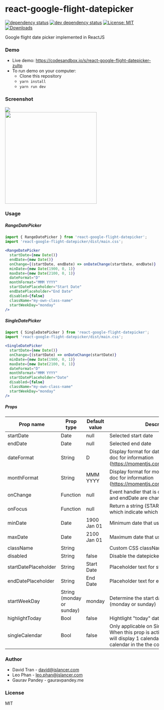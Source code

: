 # react-google-flight-datepicker
[![dependency status][deps-svg]][deps-url]
[![dev dependency status][dev-deps-svg]][dev-deps-url]
[![License: MIT](https://img.shields.io/badge/License-MIT-yellow.svg)](https://opensource.org/licenses/MIT)
[![Downloads][downloads-image]][downloads-url]

Google flight date picker implemented in ReactJS

### Demo
- Live demo: https://codesandbox.io/s/react-google-flight-datepicker-zultp
- To run demo on your computer:
  - Clone this repository
  - `yarn install`
  - `yarn run dev`

### Screenshot
<img src="https://jslancerteam.github.io/react-google-flight-datepicker/desktop.png"/>
<br />
<img src="https://jslancerteam.github.io/react-google-flight-datepicker/mobile.png" width="300">

### Usage

##### RangeDatePicker
```jsx
import { RangeDatePicker } from 'react-google-flight-datepicker';
import 'react-google-flight-datepicker/dist/main.css';

<RangeDatePicker
  startDate={new Date()}
  endDate={new Date()}
  onChange={(startDate, endDate) => onDateChange(startDate, endDate)}
  minDate={new Date(1900, 0, 1)}
  maxDate={new Date(2100, 0, 1)}
  dateFormat="D"
  monthFormat="MMM YYYY"
  startDatePlaceholder="Start Date"
  endDatePlaceholder="End Date"
  disabled={false}
  className="my-own-class-name"
  startWeekDay="monday"
/>
```

##### SingleDatePicker
```jsx
import { SingleDatePicker } from 'react-google-flight-datepicker';
import 'react-google-flight-datepicker/dist/main.css';

<SingleDatePicker
  startDate={new Date()}
  onChange={(startDate) => onDateChange(startDate)}
  minDate={new Date(1900, 0, 1)}
  maxDate={new Date(2100, 0, 1)}
  dateFormat="D"
  monthFormat="MMM YYYY"
  startDatePlaceholder="Date"
  disabled={false}
  className="my-own-class-name"
  startWeekDay="monday"
/>
```
##### Props
|Prop name |Prop type|Default value|Description|
|---------|---------|-------------|-----------|
startDate | Date | null | Selected start date |
endDate | Date | null | Selected end date |
dateFormat | String | D | Display format for date. Check momentjs doc for information (<a target="_blank" href="https://momentjs.com/docs/#/displaying/" class="jsx-1329640032" data-reactroot="">https://momentjs.com/docs/#/displaying/</a>) |
monthFormat | String | MMM YYYY | Display format for month. Check momentjs doc for information (<a target="_blank" href="https://momentjs.com/docs/#/displaying/" class="jsx-1329640032" data-reactroot="">https://momentjs.com/docs/#/displaying/</a>) |
onChange | Function | null | Event handler that is called when startDate and endDate are changed |
onFocus | Function | null | Return a string (START_DATE, END_DATE) which indicate which text input is focused |
minDate | Date | 1900 Jan 01 | Minimum date that user can select |
maxDate | Date | 2100 Jan 01 | Maximum date that user can select |
className | String |  | Custom CSS className for datepicker |
disabled | String | false | Disable the datepicker |
startDatePlaceholder | String | Start Date | Placeholder text for startDate text input |
endDatePlaceholder | String | End Date | Placeholder text for endDate text input |
startWeekDay | String (monday or sunday) | monday | Determine the start day for a week (monday or sunday) |
highlightToday | Bool | false | Hightlight "today" date
singleCalendar | Bool | false | Only applicable on SingleDatePicker. When this prop is actived, the datepicker will display 1 calendar instead of 2 calendar in the the container
### Author
- David Tran - david@jslancer.com
- Leo Phan - leo.phan@jslancer.com
- Gaurav Pandey - gauravpandey.me

### License
MIT

[package-url]: https://npmjs.org/package/react-google-flight-datepicker
[npm-version-svg]: http://versionbadg.es/jslancerteam/react-google-flight-datepicker.svg
[deps-svg]: https://david-dm.org/jslancerteam/react-google-flight-datepicker.svg
[deps-url]: https://david-dm.org/jslancerteam/react-google-flight-datepicker
[dev-deps-svg]: https://david-dm.org/jslancerteam/react-google-flight-datepicker/dev-status.svg
[dev-deps-url]: https://david-dm.org/jslancerteam/react-google-flight-datepicker#info=devDependencies
[downloads-image]: http://img.shields.io/npm/dm/react-google-flight-datepicker.svg
[downloads-url]: http://npm-stat.com/charts.html?package=react-google-flight-datepicker
